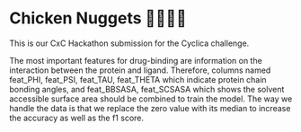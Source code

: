 # Chicken Nuggets 🐔🐔🐔🐔
This is our CxC Hackathon submission for the Cyclica challenge.

The most important features for drug-binding are information on the interaction between the protein and ligand. Therefore, columns named feat_PHI, feat_PSI, feat_TAU, feat_THETA which indicate protein chain bonding angles, and feat_BBSASA, feat_SCSASA which shows the solvent accessible surface area should be combined to train the model. The way we handle the data is that we replace the zero value with its median to increase the accuracy as well as the f1 score.